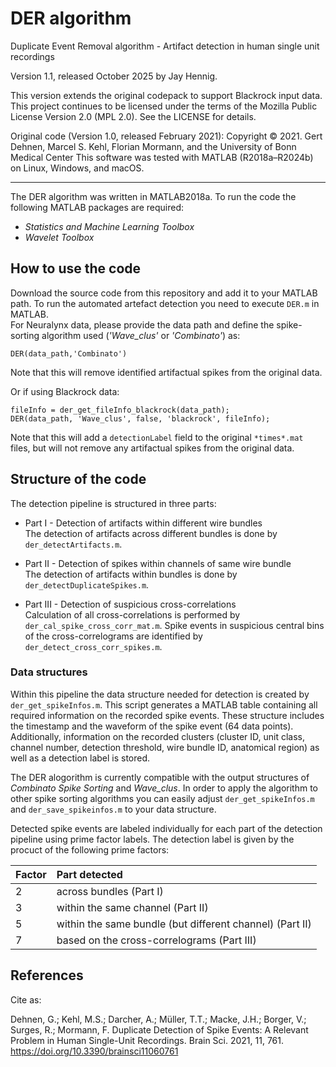 # DER algorithm
Duplicate Event Removal algorithm - Artifact detection in human single unit recordings 

Version 1.1, released October 2025 by Jay Hennig.

This version extends the original codepack to support Blackrock input data.
This project continues to be licensed under the terms of the Mozilla Public License Version 2.0 (MPL 2.0). See the LICENSE for details.

Original code (Version 1.0, released February 2021): Copyright © 2021.
Gert Dehnen, Marcel S. Kehl, Florian Mormann, and the University of Bonn Medical Center
This software was tested with MATLAB (R2018a–R2024b) on Linux, Windows, and macOS.

------------------------------------------------------------------------------------------
The DER algorithm was written in MATLAB2018a. 
To run the code the following MATLAB packages are required:  

* *Statistics and Machine Learning Toolbox*
* *Wavelet Toolbox*  


## How to use the code 

Download the source code from this repository and add it to your MATLAB path. 
To run the automated artefact detection you need to execute `DER.m` in MATLAB.  
For Neuralynx data, please provide the data path and define the spike-sorting algorithm used (*'Wave_clus'* or *'Combinato'*) as:  

```
DER(data_path,'Combinato')
```  
Note that this will remove identified artifactual spikes from the original data.

Or if using Blackrock data:
```
fileInfo = der_get_fileInfo_blackrock(data_path);
DER(data_path, 'Wave_clus', false, 'blackrock', fileInfo);
```
Note that this will add a `detectionLabel` field to the original `*times*.mat` files, but will not remove any artifactual spikes from the original data.

## Structure of the code

The detection pipeline is structured in three parts: 

* Part I - Detection of artifacts within different wire bundles  
The detection of artifacts across different bundles is done by `der_detectArtifacts.m`.  

* Part II - Detection of spikes within channels of same wire bundle  
The detection of artifacts within bundles is done by `der_detectDuplicateSpikes.m`.  

* Part III - Detection of suspicious cross-correlations  
Calculation of all cross-correlations is performed by `der_cal_spike_cross_corr_mat.m`.
Spike events in suspicious central bins of the cross-correlograms are identified by `der_detect_cross_corr_spikes.m`.

### Data structures

Within this pipeline the data structure needed for detection is created by `der_get_spikeInfos.m`.
This script generates a MATLAB table containing all required information on the recorded spike events.
These structure includes the timestamp and the waveform of the spike event (64 data points). 
Additionally, information on the recorded clusters (cluster ID, unit class, channel number, detection threshold, wire bundle ID, anatomical region) as well as a detection label is stored. 

The DER alogorithm is currently compatible with the output structures of *Combinato Spike Sorting* and *Wave_clus*.
In order to apply the algorithm to other spike sorting algorithms you can easily adjust `der_get_spikeInfos.m` 
and `der_save_spikeinfos.m` to your data structure. 

Detected spike events are labeled individually for each part of the detection pipeline using prime factor labels.
The detection label is given by the procuct of the following prime factors:

Factor | Part detected
:---|:---
2   | across bundles (Part I)
3   | within the same channel (Part II)  
5   | within the same bundle (but different channel) (Part II)  
7   | based on the cross-correlograms (Part III)

## References

Cite as: 

Dehnen, G.; Kehl, M.S.; Darcher, A.; Müller, T.T.; Macke, J.H.; Borger, V.; Surges, R.; Mormann, F. Duplicate Detection of Spike Events: A Relevant Problem in Human Single-Unit Recordings. Brain Sci. 2021, 11, 761. https://doi.org/10.3390/brainsci11060761


